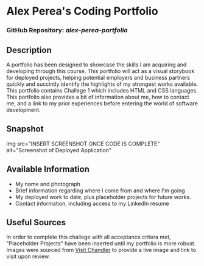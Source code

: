 # Alex Perea's Coding Portfolio

### GitHub Repository: *alex-perea-portfolio*

## Description

A portfolio has been designed to showcase the skills I am acquiring and developing through this course. This portfolio will act as a visual storybook for deployed projects, helping potential employers and business partners quickly and succintly identify the highlights of my strongest works available. This portfolio contains Challege 1 which includes HTML and CSS languages. This portfolio also provides a bit of information about me, how to contact me, and a link to my prior experiences before entering the world of software development. 

## Snapshot
img src="INSERT SCREENSHOT ONCE CODE IS COMPLETE" alt="Screenshot of Deployed Application"

## Available Information

 - My name and photograph
 - Brief information regarding where I come from and where I'm going
 - My deployed work to date, plus placeholder projects for future works.
 - Contact information, including access to my LinkedIn resume

## Useful Sources

In order to complete this challege with all acceptance critera met, "Placeholder Projects" have been inserted until my portfolio is more robust. Images were sourced from [Visit Chandler](https://www.visitchandler.com/) to provide a live image and link to visit upon review. 